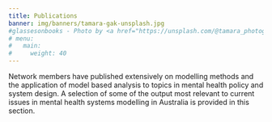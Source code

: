 ```yaml
---
title: Publications
banner: img/banners/tamara-gak-unsplash.jpg
#glassesonbooks - Photo by <a href="https://unsplash.com/@tamara_photography?utm_source=unsplash&utm_medium=referral&utm_content=creditCopyText">Tamara Gak</a> on <a href="https://unsplash.com/s/photos/publication?utm_source=unsplash&utm_mediu
# menu:
#   main:
#     weight: 40
---
```


Network members have published extensively on modelling methods and the application of model based analysis to topics in mental health policy and system design. A selection of some of the output most relevant to current issues in mental health systems modelling in Australia is provided in this section.
